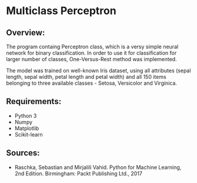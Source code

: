 # Multiclass Perceptron

## Overview:

The program containg Perceptron class, which is a versy simple neural network for binary classification.
In order to use it for classification for larger number of classes, One-Versus-Rest method was implemented.

The model was trained on well-known Iris dataset, using all attributes (sepal length, sepal width, petal length and petal width) and all 150 items belonging to three available classes - Setosa, Versicolor and Virginica. 

## Requirements:

* Python 3
* Numpy
* Matplotlib
* Scikit-learn

## Sources:

* Raschka, Sebastian and Mirjalili Vahid. Python for Machine Learning, 2nd Edition. Birmingham: Packt Publishing Ltd., 2017

